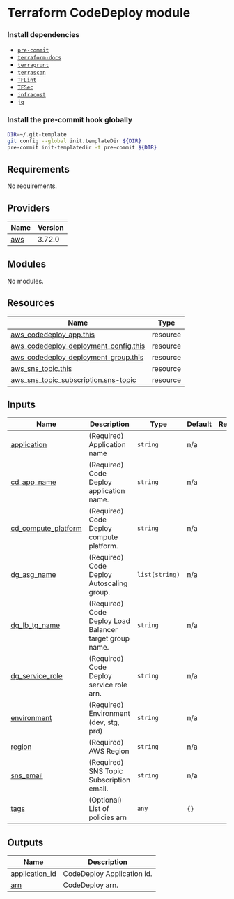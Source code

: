# Terraform CodeDeploy module

### Install dependencies

<!-- markdownlint-disable no-inline-html -->

* [`pre-commit`](https://pre-commit.com/#install)
* [`terraform-docs`](https://github.com/terraform-docs/terraform-docs)
* [`terragrunt`](https://terragrunt.gruntwork.io/docs/getting-started/install/)
* [`terrascan`](https://github.com/accurics/terrascan)
* [`TFLint`](https://github.com/terraform-linters/tflint)
* [`TFSec`](https://github.com/liamg/tfsec)
* [`infracost`](https://github.com/infracost/infracost)
* [`jq`](https://github.com/stedolan/jq)

### Install the pre-commit hook globally

```bash
DIR=~/.git-template
git config --global init.templateDir ${DIR}
pre-commit init-templatedir -t pre-commit ${DIR}
```

<!-- BEGINNING OF PRE-COMMIT-TERRAFORM DOCS HOOK -->
## Requirements

No requirements.

## Providers

| Name | Version |
|------|---------|
| <a name="provider_aws"></a> [aws](#provider\_aws) | 3.72.0 |

## Modules

No modules.

## Resources

| Name | Type |
|------|------|
| [aws_codedeploy_app.this](https://registry.terraform.io/providers/hashicorp/aws/latest/docs/resources/codedeploy_app) | resource |
| [aws_codedeploy_deployment_config.this](https://registry.terraform.io/providers/hashicorp/aws/latest/docs/resources/codedeploy_deployment_config) | resource |
| [aws_codedeploy_deployment_group.this](https://registry.terraform.io/providers/hashicorp/aws/latest/docs/resources/codedeploy_deployment_group) | resource |
| [aws_sns_topic.this](https://registry.terraform.io/providers/hashicorp/aws/latest/docs/resources/sns_topic) | resource |
| [aws_sns_topic_subscription.sns-topic](https://registry.terraform.io/providers/hashicorp/aws/latest/docs/resources/sns_topic_subscription) | resource |

## Inputs

| Name | Description | Type | Default | Required |
|------|-------------|------|---------|:--------:|
| <a name="input_application"></a> [application](#input\_application) | (Required) Application name | `string` | n/a | yes |
| <a name="input_cd_app_name"></a> [cd\_app\_name](#input\_cd\_app\_name) | (Required) Code Deploy application name. | `string` | n/a | yes |
| <a name="input_cd_compute_platform"></a> [cd\_compute\_platform](#input\_cd\_compute\_platform) | (Required) Code Deploy compute platform. | `string` | n/a | yes |
| <a name="input_dg_asg_name"></a> [dg\_asg\_name](#input\_dg\_asg\_name) | (Required) Code Deploy Autoscaling group. | `list(string)` | n/a | yes |
| <a name="input_dg_lb_tg_name"></a> [dg\_lb\_tg\_name](#input\_dg\_lb\_tg\_name) | (Required) Code Deploy Load Balancer target group name. | `string` | n/a | yes |
| <a name="input_dg_service_role"></a> [dg\_service\_role](#input\_dg\_service\_role) | (Required) Code Deploy service role arn. | `string` | n/a | yes |
| <a name="input_environment"></a> [environment](#input\_environment) | (Required) Environment (dev, stg, prd) | `string` | n/a | yes |
| <a name="input_region"></a> [region](#input\_region) | (Required) AWS Region | `string` | n/a | yes |
| <a name="input_sns_email"></a> [sns\_email](#input\_sns\_email) | (Required) SNS Topic Subscription email. | `string` | n/a | yes |
| <a name="input_tags"></a> [tags](#input\_tags) | (Optional) List of policies arn | `any` | `{}` | no |

## Outputs

| Name | Description |
|------|-------------|
| <a name="output_application_id"></a> [application\_id](#output\_application\_id) | CodeDeploy Application id. |
| <a name="output_arn"></a> [arn](#output\_arn) | CodeDeploy arn. |
<!-- END OF PRE-COMMIT-TERRAFORM DOCS HOOK -->
